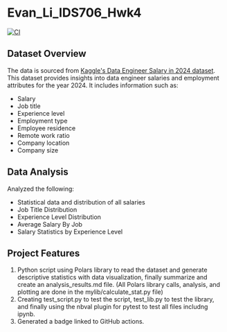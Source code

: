 # Evan_Li_IDS706_Hwk4

[![CI](https://github.com/bionicotaku/Evan_Li_IDS706_Hwk4/actions/workflows/cicd.yml/badge.svg)](https://github.com/bionicotaku/Evan_Li_IDS706_Hwk4/actions/workflows/cicd.yml)

## Dataset Overview

The data is sourced from [Kaggle's Data Engineer Salary in 2024 dataset](https://www.kaggle.com/datasets/chopper53/data-engineer-salary-in-2024). This dataset provides insights into data engineer salaries and employment attributes for the year 2024. It includes information such as:
   - Salary
   - Job title
   - Experience level
   - Employment type
   - Employee residence
   - Remote work ratio
   - Company location
   - Company size

## Data Analysis
Analyzed the following:
- Statistical data and distribution of all salaries
- Job Title Distribution
- Experience Level Distribution
- Average Salary By Job
- Salary Statistics by Experience Level

## Project Features
1. Python script using Polars library to read the dataset and generate descriptive statistics with data visualization, finally summarize and create an analysis_results.md file. (All Polars library calls, analysis, and plotting are done in the mylib/calculate_stat.py file)
2. Creating test_script.py to test the script, test_lib.py to test the library, and finally using the nbval plugin for pytest to test all files includng ipynb.
3. Generated a badge linked to GitHub actions.